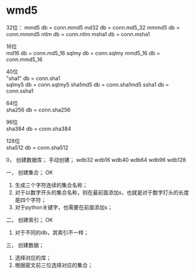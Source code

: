 # wmd5
32位：
mmd5   db = conn.mmd5
md32     db = conn.md5_32
mmmd5    db = conn.mmmd5
ntlm    db = conn.ntlm
msha1    db = conn.msha1
    
    
16位    
md16    db = conn.md5_16
sqlmy    db = conn.sqlmy
mmd5_16    db = conn.mmd5_16
    

40位    
 "sha1"    db = conn.sha1              
sqlmy5    db = conn.sqlmy5
sha1md5    db = conn.sha1md5
ssha1    db = conn.ssha1
    
    
64位    
sha256    db = conn.sha256
    

96位    
sha384    db = conn.sha384
    

128位    
sha512    db = conn.sha512
    
0， 创建数据库；
   手动创建；
   wdb32
   wdb16
   wdb40
   wdb64
   wdb96
   wdb128

一， 创建集合；  OK
  1) 生成三个字符连续的集合名称；
  2) 对于以数字开头的集合名称，则在最前面添加s，也就是对于数字打头的长度是四个字符；
  3) 对于python关键字，也需要在前面添加s；

二， 创建索引；  OK
  1) 对于不同的db，其索引不一样；

三， 创建数据；    

1. 选择对应的库；
2. 根据密文前三位选择对应的集合；  

